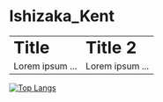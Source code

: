 
# Ishizaka_Kent
<table border="0">
 <tr>
    <td><b style="font-size:30px">Title</b></td>
    <td><b style="font-size:30px">Title 2</b></td>
 </tr>
 <tr>
    <td>Lorem ipsum ...</td>
    <td>Lorem ipsum ...</td>
 </tr>
</table>

[![Top Langs](https://github-readme-stats.vercel.app/api/top-langs/?username=Ishizaka-Kcount_private=true&layout=donut&theme=dark)](https://github.com/anuraghazra/github-readme-stats)


